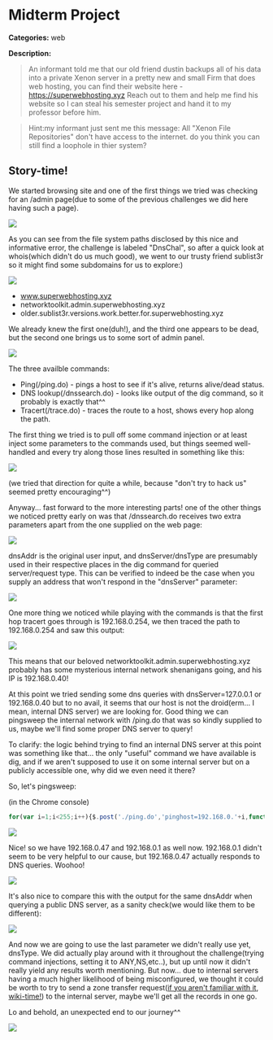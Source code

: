 # Midterm Project
 **Categories:** web
 
 **Description:** 
 
> An informant told me that our old friend dustin backups all of his data into a private Xenon server in a pretty new and small Firm that does web hosting, you can find their website here -
> https://superwebhosting.xyz
> Reach out to them and help me find his website so I can steal his semester project and hand it to my professor before him.

> Hint:my informant just sent me this message:
> All "Xenon File Repositories" don't have access to the internet.
> do you think you can still find a loophole in thier system?

## Story-time!

We started browsing site and one of the first things we tried was checking for an /admin page(due to some of the previous challenges we did here having such a page).

![](https://gyazo.com/40419f1b853f9212e26477a63cfd4de7.png)

As you can see from the file system paths disclosed by this nice and informative error, the challenge is labeled "DnsChal", so after a quick look at whois(which didn't do us much good), we went to our trusty friend sublist3r so it might find some subdomains for us to explore:) 

![](https://gyazo.com/573a56c0ac39333d3d744bb12b708b33.png)


- www.superwebhosting.xyz
- networktoolkit.admin.superwebhosting.xyz
- older.sublist3r.versions.work.better.for.superwebhosting.xyz

We already knew the first one(duh!), and the third one appears to be dead, but the second one brings us to some sort of admin panel.

![](https://gyazo.com/403012ceea6712c77a6ba0af844f020b.png)

The three availble commands:

- Ping(/ping.do) - pings a host to see if it's alive, returns alive/dead status.
- DNS lookup(/dnssearch.do) - looks like output of the dig command, so it probably is exactly that^^
- Tracert(/trace.do) - traces the route to a host, shows every hop along the path.

The first thing we tried is to pull off some command injection or at least inject some parameters to the commands used, but things seemed well-handled and every try along those lines resulted in something like this:

![](https://gyazo.com/916de12337729c2c36967b1fa338ccdb.png)

(we tried that direction for quite a while, because "don't try to hack us" seemed pretty encouraging^^)

Anyway... fast forward to the more interesting parts! one of the other things we noticed pretty early on was that /dnssearch.do receives two extra parameters apart from the one supplied on the web page:

![](https://gyazo.com/fa44a4dbe8428cf56db2b8008a79b196.png)

dnsAddr is the original user input, and dnsServer/dnsType are presumably used in their respective places in the dig command for queried server/request type. This can be verified to indeed be the case when you supply an address that won't respond in the "dnsServer" parameter:

![](https://gyazo.com/05373744a6618235d35e2d19a3a36a93.png)


One more thing we noticed while playing with the commands is that the first hop tracert goes through is 192.168.0.254, we then traced the path to 192.168.0.254 and saw this output: 

![](https://gyazo.com/50e8348da3203317b7e489b75d1fa2d7.png)

This means that our beloved networktoolkit.admin.superwebhosting.xyz probably has some mysterious internal network shenanigans going, and his IP is 192.168.0.40! 

At this point we tried sending some dns queries with dnsServer=127.0.0.1 or 192.168.0.40 but to no avail, it seems that our host is not the droid(erm... I mean, internal DNS server) we are looking for. Good thing we can pingsweep the internal network with /ping.do that was so kindly supplied to us, maybe we'll find some proper DNS server to query!

To clarify: the logic behind trying to find an internal DNS server at this point was something like that... the only "useful" command we have available is dig, and if we aren't supposed to use it on some internal server but on a publicly accessible one, why did we even need it there?

So, let's pingsweep:

(in the Chrome console)
```javascript
for(var i=1;i<255;i++){$.post('./ping.do','pinghost=192.168.0.'+i,function result(res){console.log(res)})}
```

![](https://gyazo.com/92a58e8e1eda8b8664fcd3254ed9e481.png)

Nice! so we have 192.168.0.47 and 192.168.0.1 as well now. 192.168.0.1 didn't seem to be very helpful to our cause, but 192.168.0.47 actually responds to DNS queries. Woohoo!

![](https://gyazo.com/d1458ee3c50e4b264749b6a4c38520e3.png)

It's also nice to compare this with the output for the same dnsAddr when querying a public DNS server, as a sanity check(we would like them to be different):

![](https://gyazo.com/d7df37ce256aa2c8a99c186d401b48ee.png)

And now we are going to use the last parameter we didn't really use yet, dnsType. We did actually play around with it throughout the challenge(trying command injections, setting it to ANY,NS,etc..), but up until now it didn't really yield any results worth mentioning. But now... due to internal servers having a much higher likelihood of being misconfigured, we thought it could be worth to try to send a zone transfer request([if you aren't familiar with it, wiki-time!](https://en.wikipedia.org/wiki/DNS_zone_transfer)) to the internal server, maybe we'll get all the records in one go.

Lo and behold, an unexpected end to our journey^^

![](https://gyazo.com/1158271c89cceb2ddd970b9c2d2a0add.png)







